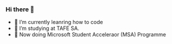 ### Hi there 👋
- 🔭 I’m currently leanring how to code
- 👯 I’m studying at TAFE SA.
- 🤔 Now doing Microsoft Student Acceleraor (MSA) Programme 

